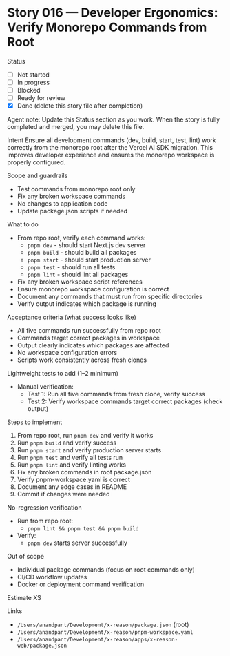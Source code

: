 # Story 016 — Developer Ergonomics: Verify Monorepo Commands from Root

Status
- [ ] Not started
- [ ] In progress
- [ ] Blocked
- [ ] Ready for review
- [x] Done (delete this story file after completion)

Agent note: Update this Status section as you work. When the story is fully completed and merged, you may delete this file.

Intent
Ensure all development commands (dev, build, start, test, lint) work correctly from the monorepo root after the Vercel AI SDK migration. This improves developer experience and ensures the monorepo workspace is properly configured.

Scope and guardrails
- Test commands from monorepo root only
- Fix any broken workspace commands
- No changes to application code
- Update package.json scripts if needed

What to do
- From repo root, verify each command works:
  - `pnpm dev` - should start Next.js dev server
  - `pnpm build` - should build all packages
  - `pnpm start` - should start production server
  - `pnpm test` - should run all tests
  - `pnpm lint` - should lint all packages
- Fix any broken workspace script references
- Ensure monorepo workspace configuration is correct
- Document any commands that must run from specific directories
- Verify output indicates which package is running

Acceptance criteria (what success looks like)
- All five commands run successfully from repo root
- Commands target correct packages in workspace
- Output clearly indicates which packages are affected
- No workspace configuration errors
- Scripts work consistently across fresh clones

Lightweight tests to add (1–2 minimum)
- Manual verification:
  - Test 1: Run all five commands from fresh clone, verify success
  - Test 2: Verify workspace commands target correct packages (check output)

Steps to implement
1) From repo root, run `pnpm dev` and verify it works
2) Run `pnpm build` and verify success
3) Run `pnpm start` and verify production server starts
4) Run `pnpm test` and verify all tests run
5) Run `pnpm lint` and verify linting works
6) Fix any broken commands in root package.json
7) Verify pnpm-workspace.yaml is correct
8) Document any edge cases in README
9) Commit if changes were needed

No-regression verification
- Run from repo root:
  - `pnpm lint && pnpm test && pnpm build`
- Verify:
  - `pnpm dev` starts server successfully

Out of scope
- Individual package commands (focus on root commands only)
- CI/CD workflow updates
- Docker or deployment command verification

Estimate
XS

Links
- `/Users/anandpant/Development/x-reason/package.json` (root)
- `/Users/anandpant/Development/x-reason/pnpm-workspace.yaml`
- `/Users/anandpant/Development/x-reason/apps/x-reason-web/package.json`